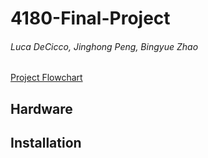 # 4180-Final-Project
###### Luca DeCicco, Jinghong Peng, Bingyue Zhao

[Project Flowchart](docs/flowchart1.png)

## Hardware
## Installation
